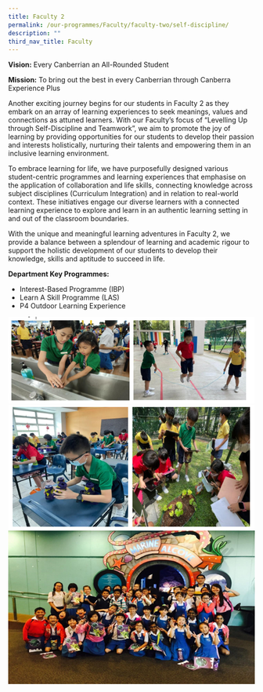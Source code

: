 ```yaml
---
title: Faculty 2
permalink: /our-programmes/Faculty/faculty-two/self-discipline/
description: ""
third_nav_title: Faculty
---
```

**Vision:** Every Canberrian an All-Rounded Student

**Mission:** To bring out the best in every Canberrian through Canberra Experience Plus

Another exciting journey begins for our students in Faculty 2 as they embark on an array of learning experiences to seek meanings, values and connections as attuned learners. With our Faculty’s focus of “Levelling Up through Self-Discipline and Teamwork”, we aim to promote the joy of learning by providing opportunities for our students to develop their passion and interests holistically, nurturing their talents and empowering them in an inclusive learning environment.

To embrace learning for life, we have purposefully designed various student-centric programmes and learning experiences that emphasise on the application of collaboration and life skills, connecting knowledge across subject disciplines (Curriculum Integration) and in relation to real-world context. These initiatives engage our diverse learners with a connected learning experience to explore and learn in an authentic learning setting in and out of the classroom boundaries.

With the unique and meaningful learning adventures in Faculty 2, we provide a balance between a splendour of learning and academic rigour to support the holistic development of our students to develop their knowledge, skills and aptitude to succeed in life.

**Department Key Programmes:**
* Interest-Based Programme (IBP)
* Learn A Skill Programme (LAS)
* P4 Outdoor Learning Experience 

![](/images/fac%202%20a.png)
![](/images/fac%202%20b.png)
![](/images/fac%202%20c.png)